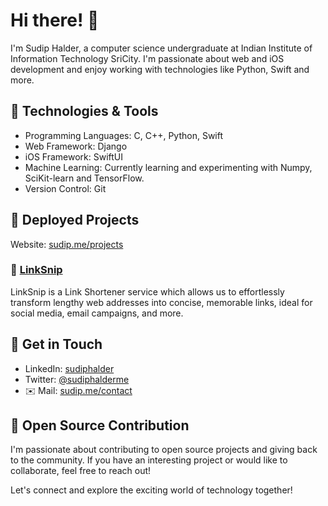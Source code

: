 # Hi there! 👋

I'm Sudip Halder, a computer science undergraduate at Indian Institute of Information Technology SriCity. I'm passionate about web and iOS development and enjoy working with technologies like Python, Swift and more.

## 🔧 Technologies & Tools

- Programming Languages: C, C++, Python, Swift
- Web Framework: Django
- iOS Framework: SwiftUI
- Machine Learning: Currently learning and experimenting with Numpy, SciKit-learn and TensorFlow.
- Version Control: Git

## 🚀 Deployed Projects
 Website: [sudip.me/projects](https://sudip.me/projects)
### 📂 [LinkSnip](https://sudip.me/linksnip)
LinkSnip is a Link Shortener service which allows us to effortlessly transform lengthy web addresses into concise, memorable links, ideal for social media, email campaigns, and more.

## 💬 Get in Touch

- LinkedIn: [sudiphalder](https://www.linkedin.com/in/sudiphalder/)
- Twitter: [@sudiphalderme](https://twitter.com/sudip__halder)
- ✉️ Mail: [sudip.me/contact](https://sudip.me/contact)

## 🌟 Open Source Contribution

I'm passionate about contributing to open source projects and giving back to the community. If you have an interesting project or would like to collaborate, feel free to reach out!

Let's connect and explore the exciting world of technology together!
